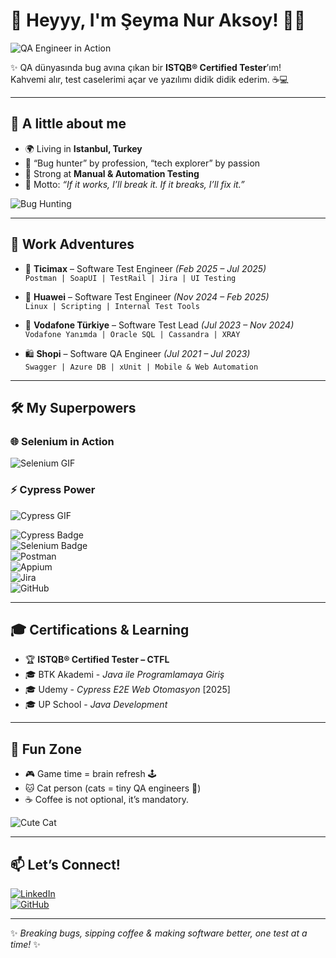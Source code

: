 # 🌸 Heyyy, I'm Şeyma Nur Aksoy! 👩‍💻  

![QA Engineer in Action](https://media.giphy.com/media/26tn33aiTi1jkl6H6/giphy.gif)  

✨ QA dünyasında bug avına çıkan bir **ISTQB® Certified Tester**’ım!  
Kahvemi alır, test caselerimi açar ve yazılımı didik didik ederim. ☕💻  

---

## 🎢 A little about me  
- 🌍 Living in **Istanbul, Turkey**  
- 🐞 “Bug hunter” by profession, “tech explorer” by passion  
- 🎯 Strong at **Manual & Automation Testing**  
- 🎨 Motto: *“If it works, I’ll break it. If it breaks, I’ll fix it.”*  

![Bug Hunting](https://media.giphy.com/media/YQitE4YNQNahy/giphy.gif)  

---

## 💼 Work Adventures  
- 🛒 **Ticimax** – Software Test Engineer *(Feb 2025 – Jul 2025)*  
  `Postman | SoapUI | TestRail | Jira | UI Testing`  

- 📡 **Huawei** – Software Test Engineer *(Nov 2024 – Feb 2025)*  
  `Linux | Scripting | Internal Test Tools`  

- 📱 **Vodafone Türkiye** – Software Test Lead *(Jul 2023 – Nov 2024)*  
  `Vodafone Yanımda | Oracle SQL | Cassandra | XRAY`  

- 🛍 **Shopi** – Software QA Engineer *(Jul 2021 – Jul 2023)*  
  `Swagger | Azure DB | xUnit | Mobile & Web Automation`  

---

## 🛠 My Superpowers  

### 🌐 Selenium in Action  
![Selenium GIF](https://media.giphy.com/media/WUlplcMpOCEmTGBtBW/giphy.gif)  

### ⚡ Cypress Power  
![Cypress GIF](https://media.giphy.com/media/26tn33aiTi1jkl6H6/giphy.gif)  

![Cypress Badge](https://img.shields.io/badge/-Cypress-17202C?style=for-the-badge&logo=cypress&logoColor=white)  
![Selenium Badge](https://img.shields.io/badge/-Selenium-43B02A?style=for-the-badge&logo=selenium&logoColor=white)  
![Postman](https://img.shields.io/badge/-Postman-FF6C37?style=for-the-badge&logo=postman&logoColor=white)  
![Appium](https://img.shields.io/badge/-Appium-663399?style=for-the-badge&logo=appium&logoColor=white)  
![Jira](https://img.shields.io/badge/-Jira-0052CC?style=for-the-badge&logo=jira&logoColor=white)  
![GitHub](https://img.shields.io/badge/-GitHub-181717?style=for-the-badge&logo=github&logoColor=white)  

---

## 🎓 Certifications & Learning  
- 🏆 **ISTQB® Certified Tester – CTFL**  
- 🎓 BTK Akademi - *Java ile Programlamaya Giriş*  
- 🎓 Udemy - *Cypress E2E Web Otomasyon* [2025]  
- 🎓 UP School - *Java Development*  

---

## 🎉 Fun Zone  
- 🎮 Game time = brain refresh 🕹  
- 🐱 Cat person (cats = tiny QA engineers 🐾)  
- ☕ Coffee is not optional, it’s mandatory.  

![Cute Cat](https://media.giphy.com/media/JIX9t2j0ZTN9S/giphy.gif)  

---

## 📫 Let’s Connect!  
[![LinkedIn](https://img.shields.io/badge/-LinkedIn-blue?style=for-the-badge&logo=linkedin)](http://www.linkedin.com/in/seyma-nur-aksoy)  
[![GitHub](https://img.shields.io/badge/-GitHub-black?style=for-the-badge&logo=github)](https://github.com/SeymaNurAksoy)  

---

✨ _Breaking bugs, sipping coffee & making software better, one test at a time!_ ✨  
